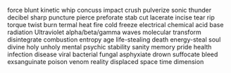 force
	blunt
		kinetic
			whip
			concuss
			impact
		crush
			pulverize
		sonic
			thunder
			decibel
	sharp
		puncture
			pierce
			preforate
			stab
		cut
			lacerate
			incise
	tear
		rip
	torque
		twist
burn
	termal
		heat
			fire
		cold
			freeze
	electrical
	chemical
		acid
		base
	radiation
		Ultraviolet
		alpha/beta/gamma waves
molecular
	transform
	disintegrate
	combustion
entropy
	age
	life-stealing
		death
	energy-steal
soul
	divine
		holy
		unholy
mental
	psychic
	stability
	sanity
	memory
	pride
health
	infection
		disease
		viral
		bacterial
		fungal
	asphyxiate
		drown
		suffocate
	bleed
		exsanguinate
  	poison
   	venom
reality
	displaced
		space
		time
		dimension

